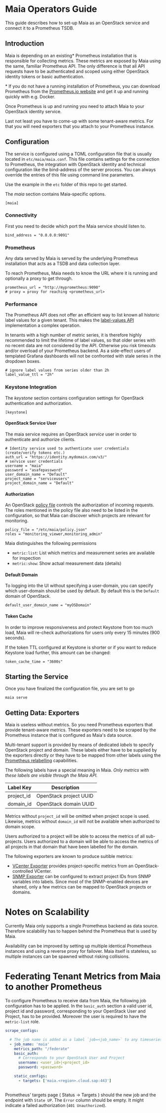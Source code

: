 # Maia Operators Guide

This guide describes how to set-up Maia as an OpenStack service and connect it to a Prometheus TSDB.

## Introduction

Maia is depending on an existing\* Prometheus installation that is responsible for collecting metrics. These metrics are exposed
by Maia using the same, familiar Prometheus API. The only difference is that all API requests have to be authenticated and scoped using
either OpenStack identity tokens or basic authentication.

\* If you do not have a running installation of Prometheus, you can download Prometheus from the
[Prometheus.io website](https://prometheus.io/download/) and get it up and running quickly with e.g. Docker.

Once Prometheus is up and running you need to attach Maia to your OpenStack identity service.

Last not least you have to come-up with some tenant-aware metrics. For that you will need exporters that you attach to
your Prometheus instance.

## Configuration

The service is configured using a TOML configuration file that is usually located in `etc/maia/maia.conf`. This file
contains settings for the connection to Prometheus, the integration with OpenStack identity and technical configuration
like the bind-address of the server process. You can always override the entries of this file using command line parameters.

Use the example in the `etc` folder of this repo to get started. 

The *maia* section contains Maia-specific options.

```
[maia]
```

### Connectivity

First you need to decide which port the Maia service should listen to. 
```
bind_address = "0.0.0.0:9091"
```

### Prometheus

Any data served by Maia is served by the underlying Prometheus installation that acts as a TSDB and data collection layer.
 
To reach Prometheus, Maia needs to know the URL where it is running and optionally a proxy to get through.

```
prometheus_url = "http://myprometheus:9090"
# proxy = proxy for reaching <prometheus_url>
```

### Performance

The Prometheus API does not offer an efficient way to list known all historic label values for a given tenant. This
makes the [label-values API](https://prometheus.io/docs/querying/api/#querying-label-values) implementation a
complex operation.

In tenants with a high number of metric series, it is therefore highly recommended to limit the lifetime of label
values, so that older series with no recent data are not considered by the API. Otherwise you risk timeouts
and/or overload of your Prometheus backend. As a side-effect users of templated Grafana dashboards will not be
confronted with stale series in the dropdown boxes.

```
# ignore label values from series older than 2h 
label_value_ttl = "2h"
```

### Keystone Integration
 
The *keystone* section contains configuration settings for OpenStack authentication and authorization.

```
[keystone]
```

#### OpenStack Service User

The maia service requires an OpenStack *service* user in order to authenticate and authorize clients.
 
```
# Identity service used to authenticate user credentials (create/verify tokens etc.)
auth_url = "https://identity.mydomain.com/v3/"
# service user credentials
username = "maia"
password = "asafepassword"
user_domain_name = "Default"
project_name = "serviceusers"
project_domain_name = "Default"
```

#### Authorization

An OpenStack [policy file](https://docs.openstack.org/security-guide/identity/policies.html) controls the
authorization of incoming requests. The roles mentioned in the policy file also need to be
listed in the configuration, so that Maia can discover which projects are relevant
for monitoring.

```
policy_file = "/etc/maia/policy.json"
roles = "monitoring_viewer,monitoring_admin"
```

Maia distinguishes the following permissions
* `metric:list`: List which metrics and measurement series are available for inspection
* `metric:show`: Show actual measurement data (details)

#### Default Domain

To logging into the UI without specifying a user-domain, you can specify which user-domain should be used
by default. By default this is the `Default` domain of OpenStack.

```
default_user_domain_name = "myOSDomain"
```

#### Token Cache

In order to improve responsiveness and protect Keystone from too much load, Maia will
re-check authorizations for users only every 15 minutes (900 seconds).

If the token TTL configured at Keystone is shorter or if you want to reduce Keystone load further,
this amount can be changed:

```
token_cache_time = "3600s"
```

## Starting the Service

Once you have finalized the configuration file, you are set to go

```
maia serve
```

## Getting Data: Exporters

Maia is useless without metrics. So you need Prometheus exporters that provide tenant-aware metrics. These exporters
need to be scraped by the Prometheus instance that is configured as Maia's data source. 

Multi-tenant support is provided by means of dedicated _labels_ to specify OpenStack project and domain.
These labels either have to be supplied by the exporters directly or they have to be mapped from other labels using the
[Prometheus relabelling](https://prometheus.io/docs/operating/configuration/#relabel_config)
capabilities.
 
The following labels have a special meaning in Maia. *Only metrics with these labels are visible through the Maia API.*
 
 | Label Key  | Description  |
 |------------|--------------|
 | project_id | OpenStack project UUID |
 | domain_id  | OpenStack domain UUID |
 
Metrics without `project_id` will be omitted when project scope is used. Likewise, metrics without `domain_id` will not
be available when authorized to domain scope.

Users authorized to a project will be able to access the metrics of all sub-projects. Users authorized to a domain will be able to access the metrics of all projects in that domain that have been labelled for the domain.

The following exporters are known to produce suitible metrics:
* [VCenter Exporter](https://github.com/sapcc/vcenter-exporter) provides project-specific metrics from an OpenStack-
controlled VCenter. 
* [SNMP Exporter](https://github.com/prometheus/snmp_exporter) can be configured to extract project IDs from
SNMP variables into labels. Since most of the SNMP-enabled devices are shared, only a few metrics can be mapped to
OpenStack projects or domains.

# Notes on Scalability

Currently Maia only supports a single Prometheus backend as data source. Therefore scalability has to happen behind the
Prometheus that is used by Maia.

Availability can be improved by setting up multiple identical Prometheus instances and using a reverse proxy for failover. Maia itself 
is stateless, so multiple instances can be spawned without risking collisions.

# Federating Tenant Metrics from Maia to another Prometheus

To configure Prometheus to receive data from Maia, the following job configuration has to be applied.
In the `basic_auth` section a valid user id, project id and password, corresponding to your OpenStack User and Project, has to be provided.
Moreover the user is required to have the `metric-list` role.

```yaml
scrape_configs:

  # The job name is added as a label `job=<job_name>` to any timeseries scraped from this config.
  - job_name: 'maia'
    metrics_path: "/federate"
    basic_auth:
      # Corresponds to your OpenStack User and Project
      username: <user_id>|<project_id>
      password: <password>

    static_configs:
      - targets: ['maia.<region>.cloud.sap:443']
  
```

Prometheus' targets page ( Status -> Targets ) should the new job and the endpoint with `State UP`. 
The `Error` column should be empty. 
It might indicate a failed authorization (`401 Unauthorized`).